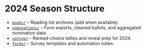 # 2024 Season Structure

- [`books/`](books/) – Reading list archives (add when available).
- [`nominations/`](nominations/) – Form exports, cleaned ballots, and aggregated nomination data.
- [`voting/`](voting/) – Ranked-choice tallies and reveal prep for 2024.
- [`forms/`](forms/) – Survey templates and automation notes.
